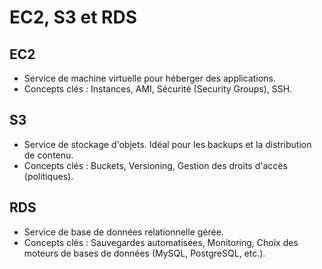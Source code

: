 # EC2, S3 et RDS

## EC2
- Service de machine virtuelle pour héberger des applications.
- Concepts clés : Instances, AMI, Sécurité (Security Groups), SSH.

## S3
- Service de stockage d'objets. Idéal pour les backups et la distribution de contenu.
- Concepts clés : Buckets, Versioning, Gestion des droits d'accès (politiques).

## RDS
- Service de base de données relationnelle gérée.
- Concepts clés : Sauvegardes automatisées, Monitoring, Choix des moteurs de bases de données (MySQL, PostgreSQL, etc.).
